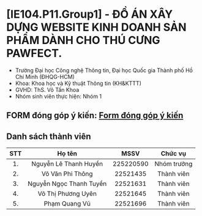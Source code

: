 # [IE104.P11.Group1] - ĐỒ ÁN XÂY DỰNG WEBSITE KINH DOANH SẢN PHẨM DÀNH CHO THÚ CƯNG PAWFECT.

* Trường Đại học Công nghệ Thông tin, Đại học Quốc gia Thành phố Hồ Chí Minh (ĐHQG-HCM)
* Khoa: Khoa học và Kỹ thuật Thông tin (KH&KTTT)
* GVHD: ThS. Võ Tấn Khoa
* Nhóm sinh viên thực hiện: Nhóm 1

## FORM đóng góp ý kiến: [Form đóng góp ý kiến](https://forms.gle/VU4rxi5Z8cxpAJTA8)

## Danh sách thành viên
|STT | Họ tên | MSSV|Chức vụ|
|:---:|:-------------:|:-----:|:-----:|
|1. 	| Nguyễn Lê Thanh Huyền | 225220590| Nhóm trưởng |
|2. 	| Võ Văn Phi Thông		| 22521435 | Thành viên |
|3. 	| Nguyễn Ngọc Thanh Tuyền		|	22521631 | Thành viên |
|4.  | Võ Thị Phương Uyên | 22521645 | Thành viên |
|5. 	| Phạm Quang Vũ | 22521696 | Thành viên |
